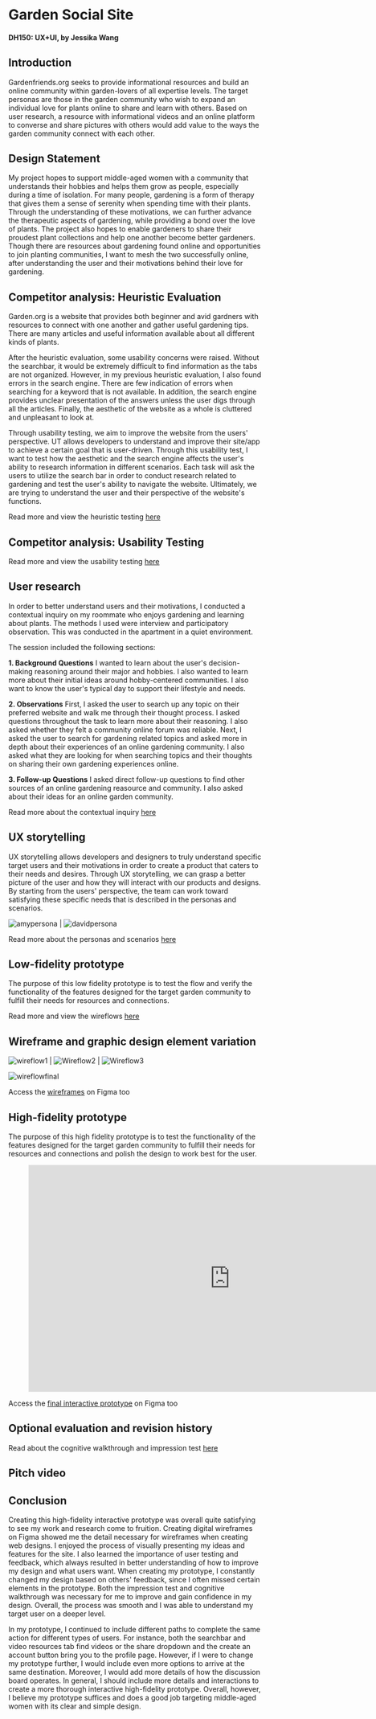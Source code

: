 # Garden Social Site 
#### DH150: UX+UI, by Jessika Wang

## Introduction 
Gardenfriends.org seeks to provide informational resources and build an online community within garden-lovers of all expertise levels. The target personas are those in the garden community who wish to expand an individual love for plants online to share and learn with others. Based on user research, a resource with informational videos and an online platform to converse and share pictures with others would add value to the ways the garden community connect with each other.

## Design Statement
My project hopes to support middle-aged women with a community that understands their hobbies and helps them grow as people, especially during a time of isolation. For many people, gardening is a form of therapy that gives them a sense of serenity when spending time with their plants. Through the understanding of these motivations, we can further advance the therapeutic aspects of gardening, while providing a bond over the love of plants. The project also hopes to enable gardeners to share their proudest plant collections and help one another become better gardeners. Though there are resources about gardening found online and opportunities to join planting communities, I want to mesh the two successfully online, after understanding the user and their motivations behind their love for gardening.

## Competitor analysis: Heuristic Evaluation
Garden.org is a website that provides both beginner and avid gardners with resources to connect with one another and gather useful gardening tips. There are many articles and useful information available about all different kinds of plants.

After the heuristic evaluation, some usability concerns were raised. Without the searchbar, it would be extremely difficult to find information as the tabs are not organized. However, in my previous heuristic evaluation, I also found errors in the search engine. There are few indication of errors when searching for a keyword that is not available. In addition, the search engine provides unclear presentation of the answers unless the user digs through all the articles. Finally, the aesthetic of the website as a whole is cluttered and unpleasant to look at.

Through usability testing, we aim to improve the website from the users' perspective. UT allows developers to understand and improve their site/app to achieve a certain goal that is user-driven. Through this usability test, I want to test how the aesthetic and the search engine affects the user's ability to research information in different scenarios. Each task will ask the users to utilize the search bar in order to conduct research related to gardening and test the user's ability to navigate the website. Ultimately, we are trying to understand the user and their perspective of the website's functions.

Read more and view the heuristic testing [here](https://github.com/jessikarwang/DH150-JessikaWang/blob/main/README.md)

## Competitor analysis: Usability Testing
Read more and view the usability testing [here](https://github.com/jessikarwang/DH150-JessikaWang/tree/main/assignment02)

## User research
In order to better understand users and their motivations, I conducted a contextual inquiry on my roommate who enjoys gardening and learning about plants. The methods I used were interview and participatory observation. This was conducted in the apartment in a quiet environment. 


The session included the following sections:

**1. Background Questions** I wanted to learn about the user's decision-making reasoning around their major and hobbies. I also wanted to learn more about their initial ideas around hobby-centered communities. I also want to know the user's typical day to support their lifestyle and needs.

**2. Observations** First, I asked the user to search up any topic on their preferred website and walk me through their thought process. I asked questions throughout the task to learn more about their reasoning. I also asked whether they felt a community online forum was reliable. Next, I asked the user to search for gardening related topics and asked more in depth about their experiences of an online gardening community. I also asked what they are looking for when searching topics and their thoughts on sharing their own gardening experiences online.

**3. Follow-up Questions** I asked direct follow-up questions to find other sources of an online gardening reasource and community. I also asked about their ideas for an online garden community. 


Read more about the contextual inquiry [here](https://github.com/jessikarwang/DH150-JessikaWang/blob/main/assignment04/README.md)

## UX storytelling
UX storytelling allows developers and designers to truly understand specific target users and their motivations in order to create a product that caters to their needs and desires. Through UX storytelling, we can grasp a better picture of the user and how they will interact with our products and designs. By starting from the users' perspective, the team can work toward satisfying these specific needs that is described in the personas and scenarios.

![amypersona](DH150_Amy_Persona.png) | ![davidpersona](DH150_David_Persona.png)

Read more about the personas and scenarios [here](https://github.com/jessikarwang/DH150-JessikaWang/blob/main/Assignment05/README.md)

## Low-fidelity prototype 
The purpose of this low fidelity prototype is to test the flow and verify the functionality of the features designed for the target garden community to fulfill their needs for resources and connections.


Read more and view the wireflows [here](https://github.com/jessikarwang/DH150-JessikaWang/blob/main/Assignment06/README.md)

## Wireframe and graphic design element variation 

![wireflow1](Wireflow_1.PNG) | ![Wireflow2](Wireflow_2.PNG) | ![Wireflow3](Wireflow_3.PNG)

![wireflowfinal](Garden_revised_wireflow.PNG)

Access the [wireframes](https://www.figma.com/file/0qMw1ccgnRAmaf0lThz75C/DH-150-A07-02-Prototype?node-id=0%3A1) on Figma too

## High-fidelity prototype 
The purpose of this high fidelity prototype is to test the functionality of the features designed for the target garden community to fulfill their needs for resources and connections and polish the design to work best for the user.

<figure class="video_container">
 <iframe style="border: 1px solid rgba(0, 0, 0, 0.1);" width="800" height="450" src="https://www.figma.com/embed?embed_host=share&url=https%3A%2F%2Fwww.figma.com%2Fproto%2F0qMw1ccgnRAmaf0lThz75C%2FDH-150-A07-02-Prototype%3Fnode-id%3D2%253A0%26scaling%3Dscale-down" allowfullscreen></iframe>
</figure>

Access the [final interactive prototype](https://www.figma.com/proto/0qMw1ccgnRAmaf0lThz75C/DH-150-A07-02-Prototype?node-id=2%3A0&scaling=scale-down) on Figma too

## Optional evaluation and revision history 
Read about the cognitive walkthrough and impression test [here](https://github.com/jessikarwang/DH150-JessikaWang/blob/main/Assignment07-02/README.md)

## Pitch video 

## Conclusion 
Creating this high-fidelity interactive prototype was overall quite satisfying to see my work and research come to fruition. Creating digital wireframes on Figma showed me the detail necessary for wireframes when creating web designs. I enjoyed the process of visually presenting my ideas and features for the site. I also learned the importance of user testing and feedback, which always resulted in better understanding of how to improve my design and what users want. When creating my prototype, I constantly changed my design based on others' feedback, since I often missed certain elements in the prototype. Both the impression test and cognitive walkthrough was necessary for me to improve and gain confidence in my design. Overall, the process was smooth and I was able to understand my target user on a deeper level.

In my prototype, I continued to include different paths to complete the same action for different types of users. For instance, both the searchbar and video resources tab find videos or the share dropdown and the create an account button bring you to the profile page. However, if I were to change my prototype further, I would include even more options to arrive at the same destination. Moreover, I would add more details of how the discussion board operates. In general, I should include more details and interactions to create a more thorough interactive high-fidelity prototype. Overall, however, I believe my prototype suffices and does a good job targeting middle-aged women with its clear and simple design.
